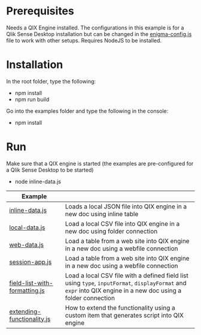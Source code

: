 # Prerequisites

Needs a QIX Engine installed. The configurations in this example is for a Qlik Sense Desktop installation but can be changed in the [enigma-config.js](enigma-config.js) file to work with other setups.
Requires NodeJS to be installed.

# Installation

In the root folder, type the following:

- npm install
- npm run build

Go into the examples folder and type the following in the console:

- npm install

# Run

Make sure that a QIX engine is started (the examples are pre-configured for a Qlik Sense Desktop to be started)

- node inline-data.js

| Example |    |
| ------- | ---|
| [inline-data.js](inline-data.js) | Loads a local JSON file into QIX engine in a new doc using inline table |
| [local-data.js](local-data.js) | Load a local CSV file into QIX engine in a new doc using folder connection |
| [web-data.js](web-data.js) | Load a table from a web site into QIX engine in a new doc using a webfile connection |
| [session-app.js](session-app.js) | Load a table from a web site into QIX engine in a new doc using a webfile connection |
| [field-list-with-formatting.js](field-list-with-formatting.js) | Load a local CSV file with a defined field list using `type`, `inputFormat`, `displayFormat` and `expr` into QIX engine in a new doc using a folder connection |
| [extending-functionality.js](extending-functionality.js) | How to extend the functionality using a custom item that generates script into QIX engine |
